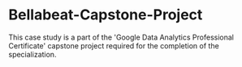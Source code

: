 # Bellabeat-Capstone-Project
This case study is a part of the 'Google Data Analytics Professional Certificate' capstone project required for the completion of the specialization.
